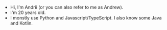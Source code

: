 - Hi, I’m Andrii (or you can also refer to me as Andrew).
- I'm 20 years old.
- I monstly use Python and Javascript/TypeScript. I also know some Java and Kotlin.
